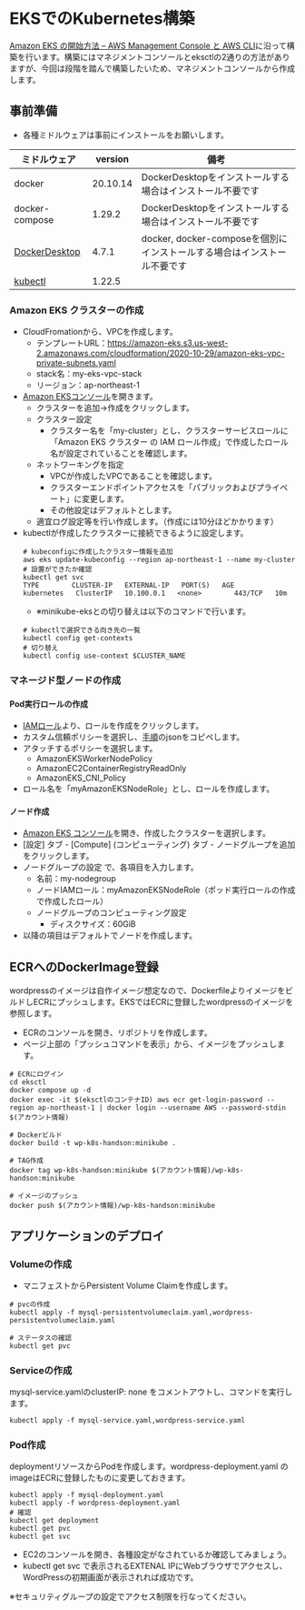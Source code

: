 # EKSでのKubernetes構築
[Amazon EKS の開始方法 – AWS Management Console と AWS CLI](https://docs.aws.amazon.com/ja_jp/eks/latest/userguide/getting-started-console.html)に沿って構築を行います。構築にはマネジメントコンソールとeksctlの2通りの方法がありますが、今回は段階を踏んで構築したいため、マネジメントコンソールから作成します。

## 事前準備
- 各種ミドルウェアは事前にインストールをお願いします。

| ミドルウェア         | version  | 備考                                              |
| -------------- | -------- | ----------------------------------------------- |
| docker         | 20.10.14 | DockerDesktopをインストールする場合はインストール不要です             |
| docker-compose | 1.29.2   | DockerDesktopをインストールする場合はインストール不要です             |
| [DockerDesktop](https://www.docker.com/products/docker-desktop/)  | 4.7.1    | docker, docker-composeを個別にインストールする場合はインストール不要です |
| [kubectl](https://kubernetes.io/ja/docs/tasks/tools/install-kubectl/)        | 1.22.5   |                                                 |

### Amazon EKS クラスターの作成
- CloudFromationから、VPCを作成します。
  - テンプレートURL：https://amazon-eks.s3.us-west-2.amazonaws.com/cloudformation/2020-10-29/amazon-eks-vpc-private-subnets.yaml
  - stack名：my-eks-vpc-stack
  - リージョン：ap-northeast-1
- [Amazon EKSコンソール](https://ap-northeast-1.console.aws.amazon.com/eks/home?region=ap-northeast-1#/clusters)を開きます。
  - クラスターを追加→作成をクリックします。
  - クラスター設定
    - クラスター名を「my-cluster」とし、クラスターサービスロールに「Amazon EKS クラスター の IAM ロール作成」で作成したロール名が設定されていることを確認します。
  - ネットワーキングを指定
    - VPCが作成したVPCであることを確認します。
    - クラスターエンドポイントアクセスを「パブリックおよびプライベート」に変更します。
    - その他設定はデフォルトとします。
  - 適宜ログ設定等を行い作成します。（作成には10分ほどかかります）
- kubectlが作成したクラスターに接続できるように設定します。
  ```
  # kubeconfigに作成したクラスター情報を追加
  aws eks update-kubeconfig --region ap-northeast-1 --name my-cluster
  # 設置ができたか確認
  kubectl get svc
  TYPE        CLUSTER-IP   EXTERNAL-IP   PORT(S)   AGE
  kubernetes   ClusterIP   10.100.0.1   <none>        443/TCP   10m
  ```
  - ※minikube-eksとの切り替えは以下のコマンドで行います。
  ```
  # kubectlで選択できる向き先の一覧
  kubectl config get-contexts
  # 切り替え
  kubectl config use-context $CLUSTER_NAME
  ```
### マネージド型ノードの作成
#### Pod実行ロールの作成
- [IAMロール](https://us-east-1.console.aws.amazon.com/iamv2/home#/roles)より、ロールを作成をクリックします。
- カスタム信頼ポリシーを選択し、[手順](https://docs.aws.amazon.com/ja_jp/eks/latest/userguide/getting-started-console.html#:~:text=Fargate%20%E2%80%93%20Linux-,Managed,-nodes%20%E2%80%93%20Linux)のjsonをコピペします。
- アタッチするポリシーを選択します。
  - AmazonEKSWorkerNodePolicy
  - AmazonEC2ContainerRegistryReadOnly
  - AmazonEKS_CNI_Policy
- ロール名を「myAmazonEKSNodeRole」とし、ロールを作成します。

#### ノード作成
- [Amazon EKS コンソール](https://console.aws.amazon.com/eks/home#/clusters)を開き、作成したクラスターを選択します。
- [設定] タブ - [Compute] (コンピューティング) タブ - ノードグループを追加 をクリックします。
- ノードグループの設定 で、各項目を入力します。
  - 名前：my-nodegroup
  - ノードIAMロール：myAmazonEKSNodeRole（ポッド実行ロールの作成で作成したロール）
  - ノードグループのコンピューティング設定
    - ディスクサイズ：60GiB
- 以降の項目はデフォルトでノードを作成します。

## ECRへのDockerImage登録
wordpressのイメージは自作イメージ想定なので、DockerfileよりイメージをビルドしECRにプッシュします。EKSではECRに登録したwordpressのイメージを参照します。
- ECRのコンソールを開き、リポジトリを作成します。
- ページ上部の「プッシュコマンドを表示」から、イメージをプッシュします。
```
# ECRにログイン
cd eksctl
docker compose up -d
docker exec -it $(eksctlのコンテナID) aws ecr get-login-password --region ap-northeast-1 | docker login --username AWS --password-stdin $(アカウント情報)

# Dockerビルド
docker build -t wp-k8s-handson:minikube .

# TAG作成
docker tag wp-k8s-handson:minikube $(アカウント情報)/wp-k8s-handson:minikube

# イメージのプッシュ
docker push $(アカウント情報)/wp-k8s-handson:minikube
```

## アプリケーションのデプロイ
### Volumeの作成
- マニフェストからPersistent Volume Claimを作成します。
```
# pvcの作成
kubectl apply -f mysql-persistentvolumeclaim.yaml,wordpress-persistentvolumeclaim.yaml

# ステータスの確認
kubectl get pvc
```

### Serviceの作成
mysql-service.yamlのclusterIP: none をコメントアウトし、コマンドを実行します。
```
kubectl apply -f mysql-service.yaml,wordpress-service.yaml
```

### Pod作成
deploymentリソースからPodを作成します。wordpress-deployment.yaml のimageはECRに登録したものに変更しておきます。
```
kubectl apply -f mysql-deployment.yaml
kubectl apply -f wordpress-deployment.yaml
# 確認
kubectl get deployment
kubectl get pvc
kubectl get svc
```
- EC2のコンソールを開き、各種設定がなされているか確認してみましょう。
- kubectl get svc で表示されるEXTENAL IPにWebブラウザでアクセスし、WordPressの初期画面が表示されれば成功です。

※セキュリティグループの設定でアクセス制限を行なってください。
